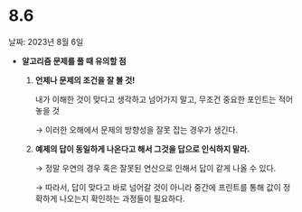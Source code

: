 # 8.6

날짜: 2023년 8월 6일

- **알고리즘 문제를 풀 때 유의할 점**
    1. **언제나 문제의 조건을 잘 볼 것!**
        
        내가 이해한 것이 맞다고 생각하고 넘어가지 말고, 무조건 중요한 포인트는 적어 놓을 것
        
        → 이러한 오해에서 문제의 방향성을 잘못 잡는 경우가 생긴다.
        
    2. **예제의 답이 동일하게 나온다고 해서 그것을 답으로 인식하지 말라.**
        
        → 정말 우연의 경우 혹은 잘못된 연산으로 인해서 답이 같게 나올 수 있다.
        
        → 따라서, 답이 맞다고 바로 넘어갈 것이 아니라 중간에 프린트를 통해 값이 정확하게 나오는지 확인하는 과정들이 필요하다.